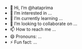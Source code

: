 - 👋 Hi, I’m @hataprima
- 👀 I’m interested in ...
- 🌱 I’m currently learning ...
- 💞️ I’m looking to collaborate on ...
- 📫 How to reach me ...
- 😄 Pronouns: ...
- ⚡ Fun fact: ...

<!---
hataprima/hataprima is a ✨ special ✨ repository because its `README.md` (this file) appears on your GitHub profile.
You can click the Preview link to take a look at your changes.
--->
